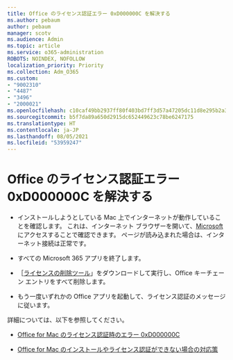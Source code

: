 ```yaml
---
title: Office のライセンス認証エラー 0xD000000C を解決する
ms.author: pebaum
author: pebaum
manager: scotv
ms.audience: Admin
ms.topic: article
ms.service: o365-administration
ROBOTS: NOINDEX, NOFOLLOW
localization_priority: Priority
ms.collection: Adm_O365
ms.custom:
- "9002310"
- "4487"
- "3496"
- "2000021"
ms.openlocfilehash: c10caf49bb2937ff80f403bd7ff3d57a47205dc11d8e295b2a34ddacf0eacfad
ms.sourcegitcommit: b5f7da89a650d2915dc652449623c78be6247175
ms.translationtype: HT
ms.contentlocale: ja-JP
ms.lasthandoff: 08/05/2021
ms.locfileid: "53959247"
---
```

# <a name="resolve-office-activation-error-0xd000000c"></a>Office のライセンス認証エラー 0xD000000C を解決する

- インストールしようとしている Mac 上でインターネットが動作していることを確認します。 これは、インターネット ブラウザーを開いて、[Microsoft](https://www.microsoft.com) にアクセスすることで確認できます。 ページが読み込まれた場合は、インターネット接続は正常です。

- すべての Microsoft 365 アプリを終了します。

- ［[ライセンスの削除ツール](https://go.microsoft.com/fwlink/?linkid=849815)」をダウンロードして実行し、Office キーチェーン エントリをすべて削除します。

- もう一度いずれかの Office アプリを起動して、ライセンス認証のメッセージに従います。

詳細については、以下を参照してください。

- [Office for Mac のライセンス認証時のエラー 0xD000000C](https://support.office.com/article/error-0xd000000c-when-activating-office-for-mac-da865931-4658-4829-ba2d-8133390c6d25)

- [Office for Mac のインストールやライセンス認証ができない場合の対応策](https://support.office.com/article/what-to-try-if-you-can-t-install-or-activate-office-for-mac-5efba2b4-b1e6-4e5f-bf3c-6ab945d03dea)
